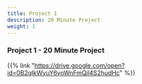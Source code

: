 ```yaml
---
title: Project 1    
description: 20 Minute Project
weight: 1
---
```


### Project 1 - 20 Minute Project

{{% link "https://drive.google.com/open?id=0B2qIkWyuY6yoWnFmQjl4S2hudHc" %}}
